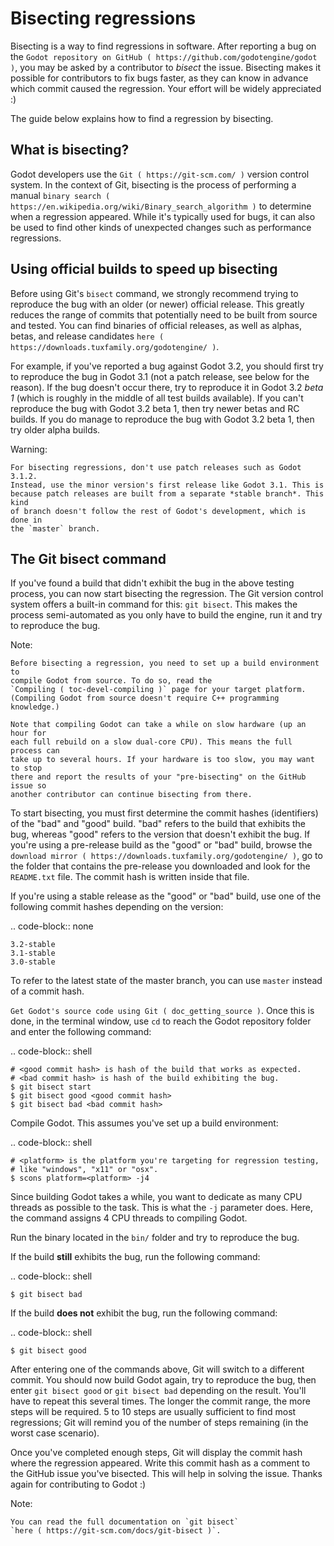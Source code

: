 

Bisecting regressions
=====================


Bisecting is a way to find regressions in software. After reporting a bug on the
`Godot repository on GitHub ( https://github.com/godotengine/godot )`, you may
be asked by a contributor to *bisect* the issue. Bisecting makes it possible for
contributors to fix bugs faster, as they can know in advance which commit caused
the regression. Your effort will be widely appreciated :)

The guide below explains how to find a regression by bisecting.

What is bisecting?
------------------

Godot developers use the `Git ( https://git-scm.com/ )` version control system.
In the context of Git, bisecting is the process of performing a manual
`binary search ( https://en.wikipedia.org/wiki/Binary_search_algorithm )`
to determine when a regression appeared. While it's typically used for bugs,
it can also be used to find other kinds of unexpected changes such as
performance regressions.

Using official builds to speed up bisecting
-------------------------------------------

Before using Git's `bisect` command, we strongly recommend trying to reproduce
the bug with an older (or newer) official release. This greatly reduces the
range of commits that potentially need to be built from source and tested.
You can find binaries of official releases, as well as alphas, betas,
and release candidates `here ( https://downloads.tuxfamily.org/godotengine/ )`.

For example, if you've reported a bug against Godot 3.2, you should first try to
reproduce the bug in Godot 3.1 (not a patch release, see below for the reason).
If the bug doesn't occur there, try to reproduce it in Godot 3.2 *beta 1* (which
is roughly in the middle of all test builds available). If you can't reproduce
the bug with Godot 3.2 beta 1, then try newer betas and RC builds. If you do
manage to reproduce the bug with Godot 3.2 beta 1, then try older alpha builds.

Warning:


    For bisecting regressions, don't use patch releases such as Godot 3.1.2.
    Instead, use the minor version's first release like Godot 3.1. This is
    because patch releases are built from a separate *stable branch*. This kind
    of branch doesn't follow the rest of Godot's development, which is done in
    the `master` branch.

The Git bisect command
----------------------

If you've found a build that didn't exhibit the bug in the above testing
process, you can now start bisecting the regression. The Git version control
system offers a built-in command for this: `git bisect`. This makes the
process semi-automated as you only have to build the engine, run it and try to
reproduce the bug.

Note:


    Before bisecting a regression, you need to set up a build environment to
    compile Godot from source. To do so, read the
    `Compiling ( toc-devel-compiling )` page for your target platform.
    (Compiling Godot from source doesn't require C++ programming knowledge.)

    Note that compiling Godot can take a while on slow hardware (up an hour for
    each full rebuild on a slow dual-core CPU). This means the full process can
    take up to several hours. If your hardware is too slow, you may want to stop
    there and report the results of your "pre-bisecting" on the GitHub issue so
    another contributor can continue bisecting from there.

To start bisecting, you must first determine the commit hashes (identifiers) of
the "bad" and "good" build. "bad" refers to the build that exhibits the bug,
whereas "good" refers to the version that doesn't exhibit the bug. If you're
using a pre-release build as the "good" or "bad" build, browse the `download
mirror ( https://downloads.tuxfamily.org/godotengine/ )`, go to the folder that
contains the pre-release you downloaded and look for the `README.txt` file.
The commit hash is written inside that file.

If you're using a stable release as the "good" or "bad" build, use one of the
following commit hashes depending on the version:

.. code-block:: none

    3.2-stable
    3.1-stable
    3.0-stable

To refer to the latest state of the master branch, you can use `master`
instead of a commit hash.

`Get Godot's source code using Git ( doc_getting_source )`. Once this
is done, in the terminal window, use `cd` to reach the Godot repository
folder and enter the following command:

.. code-block:: shell

    # <good commit hash> is hash of the build that works as expected.
    # <bad commit hash> is hash of the build exhibiting the bug.
    $ git bisect start
    $ git bisect good <good commit hash>
    $ git bisect bad <bad commit hash>

Compile Godot. This assumes you've set up a build environment:

.. code-block:: shell

    # <platform> is the platform you're targeting for regression testing,
    # like "windows", "x11" or "osx".
    $ scons platform=<platform> -j4

Since building Godot takes a while, you want to dedicate as many CPU threads as
possible to the task. This is what the `-j` parameter does. Here, the command
assigns 4 CPU threads to compiling Godot.

Run the binary located in the `bin/` folder and try to reproduce the bug.

If the build **still** exhibits the bug, run the following command:

.. code-block:: shell

    $ git bisect bad

If the build **does not** exhibit the bug, run the following command:

.. code-block:: shell

    $ git bisect good

After entering one of the commands above, Git will switch to a different commit.
You should now build Godot again, try to reproduce the bug, then enter `git
bisect good` or `git bisect bad` depending on the result. You'll have to
repeat this several times. The longer the commit range, the more steps will be
required. 5 to 10 steps are usually sufficient to find most regressions; Git
will remind you of the number of steps remaining (in the worst case scenario).

Once you've completed enough steps, Git will display the commit hash where the
regression appeared. Write this commit hash as a comment to the GitHub issue
you've bisected. This will help in solving the issue. Thanks again for
contributing to Godot :)

Note:


    You can read the full documentation on `git bisect`
    `here ( https://git-scm.com/docs/git-bisect )`.
